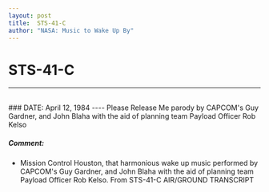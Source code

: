 ```yaml
---
layout: post
title:  STS-41-C
author: "NASA: Music to Wake Up By"
---
```


# STS-41-C
----
<br/>
### DATE: April 12, 1984
----
Please Release Me parody by CAPCOM's Guy Gardner, and John Blaha with the aid of planning team Payload Officer Rob Kelso

##### Comment:
* Mission Control Houston, that harmonious wake up music performed by CAPCOM's Guy Gardner, and John Blaha with the aid of planning team Payload Officer Rob Kelso. From STS-41-C AIR/GROUND TRANSCRIPT
